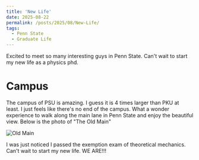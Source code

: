 ```yaml
---
title: 'New Life'
date: 2025-08-22
permalink: /posts/2025/08/New-Life/
tags:
  - Penn State
  - Graduate Life
---
```


Excited to meet so many interesting guys in Penn State. Can't wait to start my new life as a physics phd.

# Campus
The campus of PSU is amazing. I guess it is 4 times larger than PKU at least. I just feels like there's no end of the campus. What a wonder experience to walk along the main lane in Penn State and enjoy the beautiful view. Below is the photo of "The Old Main"

![Old Main](/images/OldMain.jpg "The Old Main")

I was just noticed I passed the exemption exam of theoretical mechanics. Can't wait to start my new life. WE ARE!!!
